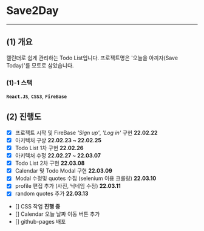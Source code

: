 # Save2Day

---

## (1) 개요

캘린더로 쉽게 관리하는 Todo List입니다.
프로젝트명은 '오늘을 아끼자(Save Today)'를 모토로 삼았습니다.

### (1)-1 스택

**`React.JS`**, **`CSS3`**, **`FireBase`**

## (2) 진행도

- [x] 프로젝트 시작 및 FireBase _'Sign up'_, _'Log in'_ 구현 **22.02.22**
- [x] 아키텍처 구상 **22.02.23 ~ 22.02.25**
- [x] Todo List 1차 구현 **22.02.26**
- [x] 아키텍처 수정 **22.02.27 ~ 22.03.07**
- [x] Todo List 2차 구현 **22.03.08**
- [x] Calendar 및 Todo Modal 구현 **22.03.09**
- [x] Modal 수정및 quotes 수집 (selenium 이용 크롤링) **22.03.10**
- [x] profile 편집 추가 (사진, 닉네임 수정) **22.03.11**
- [x] random quotes 추가 **22.03.13**
- [] CSS 작업 **진행 중**
- [] Calendar 오늘 날짜 이동 버튼 추가
- [] github-pages 배포
